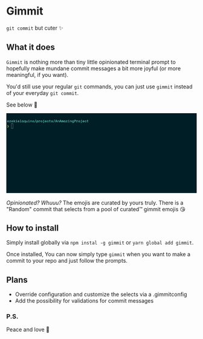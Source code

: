 # Gimmit

`git commit` but cuter ✨

## What it does

`Gimmit` is nothing more than tiny little opinionated terminal prompt to hopefully make mundane commit messages a bit more joyful (or more meaningful, if you want).

You'd still use your regular `git` commands, you can just use `gimmit` instead of your everyday `git commit`.

See below 🌅

![Gimmit demo](https://raw.githubusercontent.com/ezekielaquino/Gimmit/master/preview.gif)

*Opinionated? Whuuu?*
The emojis are curated by yours truly. There is a "Random" commit that selects from a pool of curated™ gimmit emojis 😘

## How to install

Simply install globally via `npm instal -g gimmit` or `yarn global add gimmit`.

Once installed, You can now simply type `gimmit` when you want to make a commit to your repo and just follow the prompts.

## Plans

- Override configuration and customize the selects via a .gimmitconfig
- Add the possibility for validations for commit messages

### P.S.
Peace and love 💖